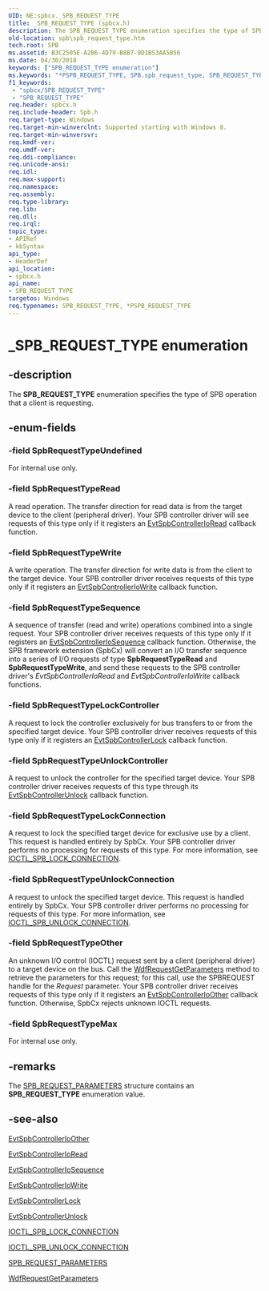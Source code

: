 ```yaml
---
UID: NE:spbcx._SPB_REQUEST_TYPE
title: _SPB_REQUEST_TYPE (spbcx.h)
description: The SPB_REQUEST_TYPE enumeration specifies the type of SPB operation that a client is requesting.
old-location: spb\spb_request_type.htm
tech.root: SPB
ms.assetid: B3C2505E-A2B6-4D79-B8B7-9D1B53AA5B56
ms.date: 04/30/2018
keywords: ["SPB_REQUEST_TYPE enumeration"]
ms.keywords: "*PSPB_REQUEST_TYPE, SPB.spb_request_type, SPB_REQUEST_TYPE, SPB_REQUEST_TYPE enumeration [Buses], SpbRequestTypeLockConnection, SpbRequestTypeLockController, SpbRequestTypeMax, SpbRequestTypeOther, SpbRequestTypeRead, SpbRequestTypeSequence, SpbRequestTypeUndefined, SpbRequestTypeUnlockConnection, SpbRequestTypeUnlockController, SpbRequestTypeWrite, _SPB_REQUEST_TYPE, spbcx/SPB_REQUEST_TYPE, spbcx/SpbRequestTypeLockConnection, spbcx/SpbRequestTypeLockController, spbcx/SpbRequestTypeMax, spbcx/SpbRequestTypeOther, spbcx/SpbRequestTypeRead, spbcx/SpbRequestTypeSequence, spbcx/SpbRequestTypeUndefined, spbcx/SpbRequestTypeUnlockConnection, spbcx/SpbRequestTypeUnlockController, spbcx/SpbRequestTypeWrite"
f1_keywords:
 - "spbcx/SPB_REQUEST_TYPE"
 - "SPB_REQUEST_TYPE"
req.header: spbcx.h
req.include-header: Spb.h
req.target-type: Windows
req.target-min-winverclnt: Supported starting with Windows 8.
req.target-min-winversvr: 
req.kmdf-ver: 
req.umdf-ver: 
req.ddi-compliance: 
req.unicode-ansi: 
req.idl: 
req.max-support: 
req.namespace: 
req.assembly: 
req.type-library: 
req.lib: 
req.dll: 
req.irql: 
topic_type:
- APIRef
- kbSyntax
api_type:
- HeaderDef
api_location:
- spbcx.h
api_name:
- SPB_REQUEST_TYPE
targetos: Windows
req.typenames: SPB_REQUEST_TYPE, *PSPB_REQUEST_TYPE
---
```


# _SPB_REQUEST_TYPE enumeration


## -description


The <b>SPB_REQUEST_TYPE</b> enumeration specifies the type of SPB operation that a client is requesting.


## -enum-fields




### -field SpbRequestTypeUndefined

For internal use only.


### -field SpbRequestTypeRead

 A read operation. The transfer direction for read data is from the target device to the client (peripheral driver).  Your SPB controller driver will  see requests of this type only  if it registers an <a href="https://docs.microsoft.com/windows-hardware/drivers/ddi/spbcx/nc-spbcx-evt_spb_controller_read">EvtSpbControllerIoRead</a> callback function.


### -field SpbRequestTypeWrite

A write operation. The transfer direction for write data is from the client to the target device.  Your SPB controller driver receives requests of this type only if it registers an <a href="https://docs.microsoft.com/windows-hardware/drivers/ddi/spbcx/nc-spbcx-evt_spb_controller_write">EvtSpbControllerIoWrite</a> callback function.


### -field SpbRequestTypeSequence

A sequence of transfer (read and write) operations combined into a single request. Your SPB controller driver receives requests of this type only if it registers an <a href="https://docs.microsoft.com/windows-hardware/drivers/ddi/spbcx/nc-spbcx-evt_spb_controller_sequence">EvtSpbControllerIoSequence</a> callback function.  Otherwise, the SPB framework extension (SpbCx) will convert an I/O transfer sequence into a series of I/O requests of type <b>SpbRequestTypeRead</b> and <b>SpbRequestTypeWrite</b>, and send these requests to the SPB controller driver's <i>EvtSpbControllerIoRead</i> and <i>EvtSpbControllerIoWrite</i> callback functions.


### -field SpbRequestTypeLockController

A request to lock the controller exclusively for bus transfers to or from the specified target device.  Your SPB controller driver receives requests of this type only if it registers an <a href="https://docs.microsoft.com/windows-hardware/drivers/ddi/spbcx/nc-spbcx-evt_spb_controller_lock">EvtSpbControllerLock</a> callback function.


### -field SpbRequestTypeUnlockController

A request to unlock the controller for the specified target device.  Your SPB controller driver receives requests of this type through its <a href="https://docs.microsoft.com/windows-hardware/drivers/ddi/spbcx/nc-spbcx-evt_spb_controller_unlock">EvtSpbControllerUnlock</a> callback function.


### -field SpbRequestTypeLockConnection

A request to lock the specified target device for exclusive use by a client.  This request is handled entirely by SpbCx. Your SPB controller driver performs no processing for requests of this type. For more information, see <a href="https://msdn.microsoft.com/library/windows/hardware/jj819324">IOCTL_SPB_LOCK_CONNECTION</a>.


### -field SpbRequestTypeUnlockConnection

A request to unlock the specified target device.  This request is handled entirely by SpbCx. Your SPB controller driver performs no processing for requests of this type. For more information, see <a href="https://msdn.microsoft.com/library/windows/hardware/jj819325">IOCTL_SPB_UNLOCK_CONNECTION</a>.


### -field SpbRequestTypeOther

An unknown I/O control (IOCTL) request sent by a client (peripheral driver) to a target device on the bus.  Call the <a href="https://docs.microsoft.com/windows-hardware/drivers/ddi/wdfrequest/nf-wdfrequest-wdfrequestgetparameters">WdfRequestGetParameters</a> method to retrieve the parameters for this request; for this call, use the SPBREQUEST handle for the <i>Request</i> parameter. Your SPB controller driver receives requests of this type only if it registers an <a href="https://docs.microsoft.com/windows-hardware/drivers/ddi/spbcx/nc-spbcx-evt_spb_controller_other">EvtSpbControllerIoOther</a> callback function.  Otherwise, SpbCx rejects unknown IOCTL requests.


### -field SpbRequestTypeMax

For internal use only.


## -remarks



The <a href="https://docs.microsoft.com/previous-versions/hh406209(v=vs.85)">SPB_REQUEST_PARAMETERS</a> structure contains an <b>SPB_REQUEST_TYPE</b> enumeration value.




## -see-also




<a href="https://docs.microsoft.com/windows-hardware/drivers/ddi/spbcx/nc-spbcx-evt_spb_controller_other">EvtSpbControllerIoOther</a>



<a href="https://docs.microsoft.com/windows-hardware/drivers/ddi/spbcx/nc-spbcx-evt_spb_controller_read">EvtSpbControllerIoRead</a>



<a href="https://docs.microsoft.com/windows-hardware/drivers/ddi/spbcx/nc-spbcx-evt_spb_controller_sequence">EvtSpbControllerIoSequence</a>



<a href="https://docs.microsoft.com/windows-hardware/drivers/ddi/spbcx/nc-spbcx-evt_spb_controller_write">EvtSpbControllerIoWrite</a>



<a href="https://docs.microsoft.com/windows-hardware/drivers/ddi/spbcx/nc-spbcx-evt_spb_controller_lock">EvtSpbControllerLock</a>



<a href="https://docs.microsoft.com/windows-hardware/drivers/ddi/spbcx/nc-spbcx-evt_spb_controller_unlock">EvtSpbControllerUnlock</a>



<a href="https://msdn.microsoft.com/library/windows/hardware/jj819324">IOCTL_SPB_LOCK_CONNECTION</a>



<a href="https://msdn.microsoft.com/library/windows/hardware/jj819325">IOCTL_SPB_UNLOCK_CONNECTION</a>



<a href="https://docs.microsoft.com/previous-versions/hh406209(v=vs.85)">SPB_REQUEST_PARAMETERS</a>



<a href="https://docs.microsoft.com/windows-hardware/drivers/ddi/wdfrequest/nf-wdfrequest-wdfrequestgetparameters">WdfRequestGetParameters</a>
 

 

